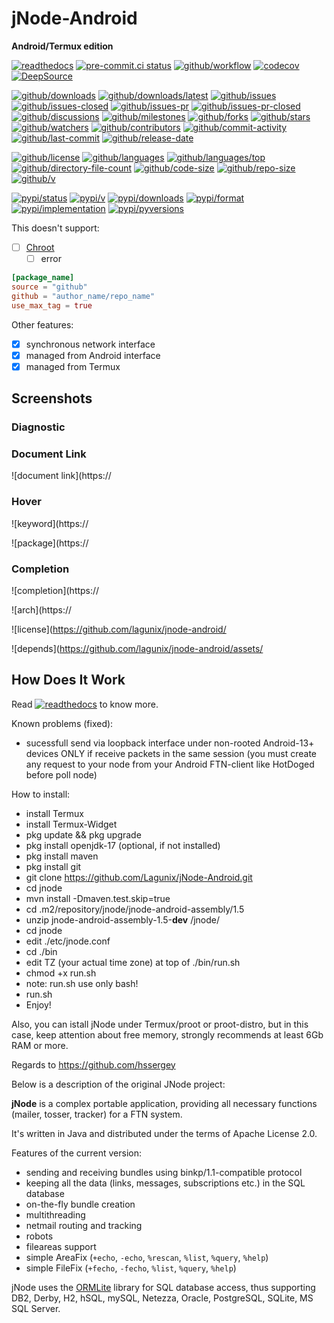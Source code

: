 # jNode-Android

**Android/Termux edition**

[![readthedocs](https://shields.io/readthedocs/jnode-android)](https://jnode-android.readthedocs.io)
[![pre-commit.ci status](https://results.pre-commit.ci/badge/github/lagunix/jnode-android/main.svg)](https://results.pre-commit.ci/latest/github/lagunix/jnode-android/main)
[![github/workflow](https://github.com/lagunix/jnode-android/actions/workflows/main.yml/badge.svg)](https://github.com/termux/lagunix/jnode-android/actions)
[![codecov](https://codecov.io/gh/lagunix/jnode-android/branch/main/graph/badge.svg)](https://codecov.io/gh/lagunix/jnode-android)
[![DeepSource](https://deepsource.io/gh/termux/lagunix/jnode-android.svg/?show_trend=true)](https://deepsource.io/gh/lagunix/jnode-android)

[![github/downloads](https://shields.io/github/downloads/termux/lagunix/jnode-android/total)](https://github.com/termux/lagunix/jnode-android/releases)
[![github/downloads/latest](https://shields.io/github/downloads/lagunix/jnode-android/latest/total)](https://github.com/lagunix/jnode-android/releases/latest)
[![github/issues](https://shields.io/github/issues/lagunix/jnode-android)](https://github.com/lagunix/jnode-android/issues)
[![github/issues-closed](https://shields.io/github/issues-closed/lagunix/jnode-android)](https://github.com/lagunix/jnode-android/issues?q=is%3Aissue+is%3Aclosed)
[![github/issues-pr](https://shields.io/github/issues-pr/lagunix/jnode-android)](https://github.com/lagunix/jnode-android/pulls)
[![github/issues-pr-closed](https://shields.io/github/issues-pr-closed/lagunix/jnode-android)](https://github.com/lagunix/jnode-android/pulls?q=is%3Apr+is%3Aclosed)
[![github/discussions](https://shields.io/github/discussions/lagunux/jnode-android)](https://github.com/lagunix/jnode-android/discussions)
[![github/milestones](https://shields.io/github/milestones/all/lagunix/jnode-android)](https://github.com/lafunix/jnode-android/milestones)
[![github/forks](https://shields.io/github/forks/jnode-android)](https://github.com/lagunix/jnode-android/network/members)
[![github/stars](https://shields.io/github/stars/lagunix/jnode-android)](https://github.com/lagunix/jnode-android/stargazers)
[![github/watchers](https://shields.io/github/watchers/lagunix/jnode-android)](https://github.com/lagunix/jnode-android/watchers)
[![github/contributors](https://shields.io/github/contributors/lagunix/jnode-android)](https://github.com/lagunix/jnode-android/graphs/contributors)
[![github/commit-activity](https://shields.io/github/commit-activity/w/lagunix/jnode-android)](https://github.com/lagunix/jnode-android/graphs/commit-activity)
[![github/last-commit](https://shields.io/github/last-commit/jnode-android)](https://github.com/lagunix/jnode-android/commits)
[![github/release-date](https://shields.io/github/release-date/lagunix/jnode-android)](https://github.com/lagunix/jnode-android/releases/latest)

[![github/license](https://shields.io/github/license/jnode-android)](https://github.com/lagunix/jnode-android/blob/main/LICENSE)
[![github/languages](https://shields.io/github/languages/count/jnode-android)](https://github.com/lagunix/jnode-android)
[![github/languages/top](https://shields.io/github/languages/top/jnode-android)](https://github.com/lagunix/jnode-android)
[![github/directory-file-count](https://shields.io/github/directory-file-count/lagunux/jnode-android)](https://github.com/lagunix/jnode-android)
[![github/code-size](https://shields.io/github/languages/code-size/lagunix/jnode-android)](https://github.com/lagunix/jnode-android)
[![github/repo-size](https://shields.io/github/repo-size/lagunix/jnode-android)](https://github.com/lagunix/jnode-android)
[![github/v](https://shields.io/github/v/release/lagunix/jnode-android)](https://github.com/lagunix/jnode-android)

[![pypi/status](https://shields.io/pypi/status/jnode-android)](https://pypi.org/project/jnode-android/#description)
[![pypi/v](https://shields.io/pypi/v/jnode-android)](https://pypi.org/project/jnode-android/#history)
[![pypi/downloads](https://shields.io/pypi/dd/jnode-android)](https://pypi.org/project/jnode-android/#files)
[![pypi/format](https://shields.io/pypi/format/jnode-android)](https://pypi.org/project/jnode-android/#files)
[![pypi/implementation](https://shields.io/pypi/implementation/jnode-android)](https://pypi.org/project/jnode-android/#files)
[![pypi/pyversions](https://shields.io/pypi/pyversions/jnode-android)](https://pypi.org/project/jnode-android/#files)

This doesn't support:

- [ ] [Chroot](termux-chroot)
  - [ ] error

```toml
[package_name]
source = "github"
github = "author_name/repo_name"
use_max_tag = true
```
Other features:

- [x] synchronous network interface
- [x] managed from Android interface
- [x] managed from Termux

## Screenshots

### Diagnostic

### Document Link

![document link](https://

### Hover

![keyword](https://

![package](https://

### Completion

![completion](https://

![arch](https://

![license](https://github.com/lagunix/jnode-android/

![depends](https://github.com/lagunix/jnode-android/assets/

## How Does It Work

Read
[![readthedocs](https://shields.io/readthedocs/lagunix/jnode-android)](https://jnode-android.readthedocs.io)
to know more.

Known problems (fixed):
- sucessfull send via loopback interface under non-rooted  Android-13+ devices ONLY if receive packets in the same session (you must create any request to your node from your Android FTN-client like HotDoged before poll node)

How to install:
* install Termux
* install Termux-Widget
* pkg update && pkg upgrade
* pkg install openjdk-17 (optional, if not installed)
* pkg install maven
* pkg install git
* git clone https://github.com/Lagunix/jNode-Android.git
* cd jnode
* mvn install -Dmaven.test.skip=true
* cd .m2/repository/jnode/jnode-android-assembly/1.5
* unzip jnode-android-assembly-1.5-**dev** /jnode/
* cd jnode 
* edit ./etc/jnode.conf
* cd ./bin
* edit TZ (your actual time zone) at top of ./bin/run.sh
* chmod +x run.sh
* note: run.sh use only bash!
* run.sh
* Enjoy!

Also, you can istall jNode under Termux/proot or proot-distro, but in this case, keep attention about free memory, strongly recommends at least 6Gb RAM or more.

Regards to https://github.com/hssergey

Below is a description of the original JNode project:

**jNode** is a complex portable application, providing all necessary functions (mailer, tosser, tracker) for a FTN system.

It's written in Java and distributed under the terms of Apache License 2.0.

Features of the current version:
- sending and receiving bundles using binkp/1.1-compatible protocol
- keeping all the data (links, messages, subscriptions etc.) in the SQL database
- on-the-fly bundle creation
- multithreading
- netmail routing and tracking
- robots
- fileareas support
- simple AreaFix (`+echo`, `-echo`, `%rescan`, `%list`, `%query`, `%help`)
- simple FileFix (`+fecho`, `-fecho`, `%list`, `%query`, `%help`)

jNode uses the [ORMLite](http://ormlite.com) library for SQL database access, thus supporting DB2, Derby, H2, hSQL, mySQL, Netezza, Oracle, PostgreSQL, SQLite, MS SQL Server.

